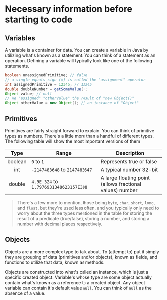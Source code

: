 # Necessary information before starting to code

## Variables
A variable is a container for data. You can create a variable in Java by utilizing what's known as a statement.
You can think of a statement as an operation. Defining a variable will typically look like one of the following statements.
```java
boolean unassignedPrimitive; // false
// a single equals sign (=) is called the "assignment" operator
int assignedPrimitive = 12345; // 12345
double doubleNumber = getSomeValue();
Object value; // null
// We "assigned" "otherValue" the result of "new Object()"
Object otherValue = new Object(); // an instance of "Object"
```

## Primitives
Primitives are fairly straight forward to explain. You can think of primitive types as numbers. There's a little more
than a handful of different types. The following table will show the most important versions of them

|  Type   | Range                                           | Description                                              |
|:-------:|-------------------------------------------------|----------------------------------------------------------|
| boolean | `0` to `1`                                      | Represents true or false                                 |
|   int   | `-2147483648` to `2147483647`                   | A typical number 32-bit                                  |
| double  | `4.9E-324` to `1.7976931348623157E308`          | A large floating point (allows fractional values) number |

> There's a few more to mention, those being `byte`, `char`, `short`, `long`, and `float`, but they're used less often,
> and you typically only need to worry about the three types mentioned in the table for storing the result of a predicate
> (true/false), storing a number, and storing a number with decimal places respectively.

## Objects
Objects are a more complex type to talk about. To (attempt to) put it simply they are grouping of
data (primitives and/or objects), known as fields, and
functions to utilize that data, known as methods.

Objects are constructed into what's called an instance, which is just a specific created object.
Variable's whose type are some object actually contain what's known as a reference to a created object.
Any object variable can contain it's default value `null`.
You can think of `null` as the absence of a value. 

